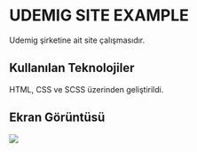 <h1> UDEMIG SITE EXAMPLE </h1>

Udemig şirketine ait site çalışmasıdır.

<h2> Kullanılan Teknolojiler </h2>

HTML, CSS ve SCSS üzerinden geliştirildi.

<h2> Ekran Görüntüsü </h2>

![](udem.gif)